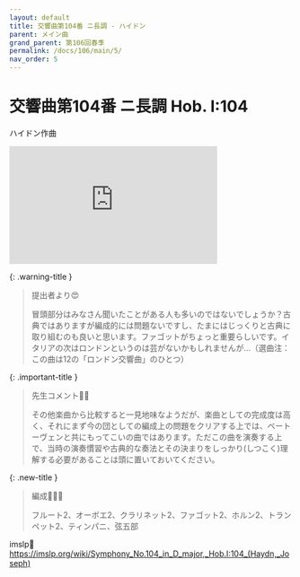 ```yaml
---
layout: default
title: 交響曲第104番 ニ長調 - ハイドン
parent: メイン曲
grand_parent: 第106回春季
permalink: /docs/106/main/5/
nav_order: 5
---
```


# 交響曲第104番 ニ長調 Hob. I:104

ハイドン作曲

<iframe width="370" height="210" src="https://www.youtube.com/embed/b-M35En5Ed8?si=dDRR5q77FoM1LVGw" title="YouTube video player" frameborder="0" allow="accelerometer; autoplay; clipboard-write; encrypted-media; gyroscope; picture-in-picture; web-share" referrerpolicy="strict-origin-when-cross-origin" allowfullscreen></iframe>

{: .warning-title }
> 提出者より😍
> 
> 冒頭部分はみなさん聞いたことがある人も多いのではないでしょうか？古典ではありますが編成的には問題ないですし、たまにはじっくりと古典に取り組むのも良いと思います。ファゴットがちょっと重要らしいです。イタリアの次はロンドンというのは芸がないかもしれませんが…（選曲注：この曲は12の「ロンドン交響曲」のひとつ）

{: .important-title }
> 先生コメント🤵‍♂️
>
> その他楽曲から比較すると一見地味なようだが、楽曲としての完成度は高く、それにまず今の団としての編成上の問題をクリアする上では、ベートーヴェンと共にもってこいの曲ではあります。ただこの曲を演奏する上で、当時の演奏慣習や古典的な奏法とその決まりをしっかり(しつこく)理解する必要があることは頭に置いておいてください。

{: .new-title }
> 編成🎻🎺🥁
>
> フルート2、オーボエ2、クラリネット2、ファゴット2、ホルン2、トランペット2、ティンパニ、弦五部

imslp🎼
<a href="https://imslp.org/wiki/Symphony_No.104_in_D_major,_Hob.I:104_(Haydn,_Joseph)">https://imslp.org/wiki/Symphony_No.104_in_D_major,_Hob.I:104_(Haydn,_Joseph)</a>